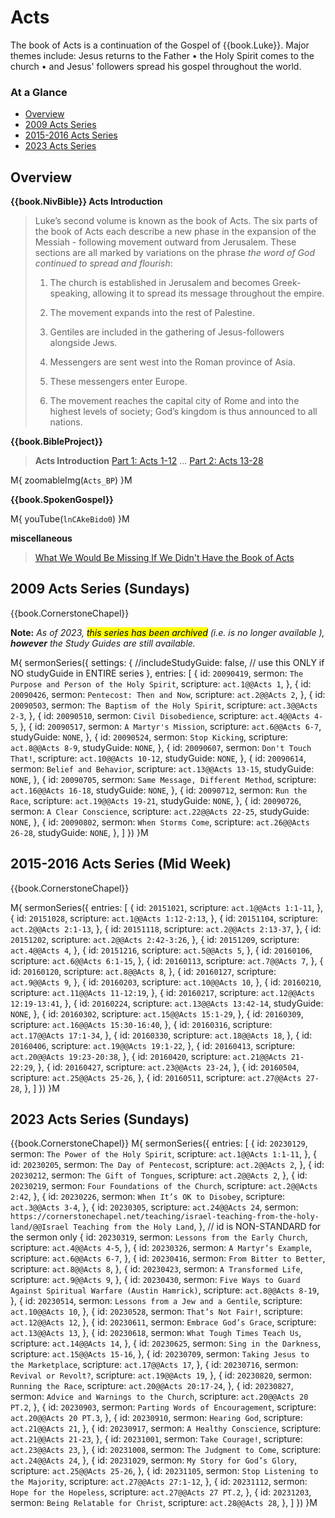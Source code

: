 # Acts

The book of Acts is a continuation of the Gospel of {{book.Luke}}.
Major themes include: Jesus returns to the Father &bull; the Holy
Spirit comes to the church &bull; and Jesus' followers spread his
gospel throughout the world.

### At a Glance

- [Overview](#overview)
- [2009 Acts Series](#2009-acts-series-sundays)
- [2015-2016 Acts Series](#2015-2016-acts-series-mid-week)
- [2023 Acts Series](#2023-acts-series-sundays)


## Overview


**{{book.NivBible}} Acts Introduction**

> Luke’s second volume is known as the book of Acts. The six parts of
> the book of Acts each describe a new phase in the expansion of the
> Messiah - following movement outward from Jerusalem. These sections
> are all marked by variations on the phrase _the word of God continued
> to spread and flourish_:
> 
> 1. The church is established in Jerusalem and becomes Greek-speaking,
>    allowing it to spread its message throughout the empire.
> 
> 2. The movement expands into the rest of Palestine.
> 
> 3. Gentiles are included in the gathering of Jesus-followers
>    alongside Jews.
> 
> 4. Messengers are sent west into the Roman province of Asia.
> 
> 5. These messengers enter Europe.
> 
> 6. The movement reaches the capital city
>    of Rome and into the highest levels of society; God’s kingdom is
>    thus announced to all nations.


**{{book.BibleProject}}**

> **Acts Introduction**
> [Part 1: Acts 1-12](https://bibleproject.com/explore/video/acts-1-12/) ...
> [Part 2: Acts 13-28](https://bibleproject.com/explore/video/acts-13-28/)

M{ zoomableImg(`Acts_BP`) }M


**{{book.SpokenGospel}}**

M{ youTube(`lnCAkeBido0`) }M


**miscellaneous**

> [What We Would Be Missing If We Didn't Have the Book of Acts](https://www.crossway.org/articles/what-we-would-be-missing-if-we-didnt-have-the-book-of-acts/)



## 2009 Acts Series (Sundays)

{{book.CornerstoneChapel}}

**Note:** _As of 2023, <mark>this series has been archived</mark>
(i.e. is no longer available ), **however** the Study Guides are still
available._

M{ sermonSeries({
  settings: {
  //includeStudyGuide: false, // use this ONLY if NO studyGuide in ENTIRE series
  },
  entries: [
    { id: `20090419`, sermon: `The Purpose and Person of the Holy Spirit`, scripture: `act.1@@Acts 1`,      },
    { id: `20090426`, sermon: `Pentecost: Then and Now`,                   scripture: `act.2@@Acts 2`,      },
    { id: `20090503`, sermon: `The Baptism of the Holy Spirit`,            scripture: `act.3@@Acts 2-3`,    },
    { id: `20090510`, sermon: `Civil Disobedience`,                        scripture: `act.4@@Acts 4-5`,    },
    { id: `20090517`, sermon: `A Martyr's Mission`,                        scripture: `act.6@@Acts 6-7`,    studyGuide: `NONE`, },
    { id: `20090524`, sermon: `Stop Kicking`,                              scripture: `act.8@@Acts 8-9`,    studyGuide: `NONE`, },
    { id: `20090607`, sermon: `Don't Touch That!`,                         scripture: `act.10@@Acts 10-12`, studyGuide: `NONE`, },
    { id: `20090614`, sermon: `Belief and Behavior`,                       scripture: `act.13@@Acts 13-15`, studyGuide: `NONE`, },
    { id: `20090705`, sermon: `Same Message, Different Method`,            scripture: `act.16@@Acts 16-18`, studyGuide: `NONE`, },
    { id: `20090712`, sermon: `Run the Race`,                              scripture: `act.19@@Acts 19-21`, studyGuide: `NONE`, },
    { id: `20090726`, sermon: `A Clear Conscience`,                        scripture: `act.22@@Acts 22-25`, studyGuide: `NONE`, },
    { id: `20090802`, sermon: `When Storms Come`,                          scripture: `act.26@@Acts 26-28`, studyGuide: `NONE`, },
  ]
}) }M


## 2015-2016 Acts Series (Mid Week)

{{book.CornerstoneChapel}}

M{ sermonSeries({
  entries: [
    { id: `20151021`, scripture: `act.1@@Acts 1:1-11`,       },
    { id: `20151028`, scripture: `act.1@@Acts 1:12-2:13`,    },
    { id: `20151104`, scripture: `act.2@@Acts 2:1-13`,       },
    { id: `20151118`, scripture: `act.2@@Acts 2:13-37`,      },
    { id: `20151202`, scripture: `act.2@@Acts 2:42-3:26`,    },
    { id: `20151209`, scripture: `act.4@@Acts 4`,            },
    { id: `20151216`, scripture: `act.5@@Acts 5`,            },
    { id: `20160106`, scripture: `act.6@@Acts 6:1-15`,       },
    { id: `20160113`, scripture: `act.7@@Acts 7`,            },
    { id: `20160120`, scripture: `act.8@@Acts 8`,            },
    { id: `20160127`, scripture: `act.9@@Acts 9`,            },
    { id: `20160203`, scripture: `act.10@@Acts 10`,          },
    { id: `20160210`, scripture: `act.11@@Acts 11-12:19`,    },
    { id: `20160217`, scripture: `act.12@@Acts 12:19-13:41`, },
    { id: `20160224`, scripture: `act.13@@Acts 13:42-14`,    studyGuide: `NONE`, },
    { id: `20160302`, scripture: `act.15@@Acts 15:1-29`,     },
    { id: `20160309`, scripture: `act.16@@Acts 15:30-16:40`, },
    { id: `20160316`, scripture: `act.17@@Acts 17:1-34`,     },
    { id: `20160330`, scripture: `act.18@@Acts 18`,          },
    { id: `20160406`, scripture: `act.19@@Acts 19:1-22`,     },
    { id: `20160413`, scripture: `act.20@@Acts 19:23-20:38`, },
    { id: `20160420`, scripture: `act.21@@Acts 21-22:29`,    },
    { id: `20160427`, scripture: `act.23@@Acts 23-24`,       },
    { id: `20160504`, scripture: `act.25@@Acts 25-26`,       },
    { id: `20160511`, scripture: `act.27@@Acts 27-28`,       },
  ]
}) }M


## 2023 Acts Series (Sundays)

{{book.CornerstoneChapel}}
M{ sermonSeries({
  entries: [
    { id: `20230129`, sermon: `The Power of the Holy Spirit`,                                  scripture: `act.1@@Acts 1:1-11`,    },
    { id: `20230205`, sermon: `The Day of Pentecost`,                                          scripture: `act.2@@Acts 2`,         },
    { id: `20230212`, sermon: `The Gift of Tongues`,                                           scripture: `act.2@@Acts 2`,         },
    { id: `20230219`, sermon: `Four Foundations of the Church`,                                scripture: `act.2@@Acts 2:42`,      },
    { id: `20230226`, sermon: `When It’s OK to Disobey`,                                       scripture: `act.3@@Acts 3-4`,       },
    { id: `20230305`,                                                                          scripture: `act.24@@Acts 24`, sermon: `https://cornerstonechapel.net/teaching/israel-teaching-from-the-holy-land/@@Israel Teaching from the Holy Land`, }, // id is NON-STANDARD for the sermon only
    { id: `20230319`, sermon: `Lessons from the Early Church`,                                 scripture: `act.4@@Acts 4-5`,       },
    { id: `20230326`, sermon: `A Martyr’s Example`,                                            scripture: `act.6@@Acts 6-7`,       },
    { id: `20230416`, sermon: `From Bitter to Better`,                                         scripture: `act.8@@Acts 8`,         },
    { id: `20230423`, sermon: `A Transformed Life`,                                            scripture: `act.9@@Acts 9`,         },
    { id: `20230430`, sermon: `Five Ways to Guard Against Spiritual Warfare (Austin Hamrick)`, scripture: `act.8@@Acts 8-19`,      },
    { id: `20230514`, sermon: `Lessons from a Jew and a Gentile`,                              scripture: `act.10@@Acts 10`,       },
    { id: `20230528`, sermon: `That’s Not Fair!`,                                              scripture: `act.12@@Acts 12`,       },
    { id: `20230611`, sermon: `Embrace God’s Grace`,                                           scripture: `act.13@@Acts 13`,       },
    { id: `20230618`, sermon: `What Tough Times Teach Us`,                                     scripture: `act.14@@Acts 14`,       },
    { id: `20230625`, sermon: `Sing in the Darkness`,                                          scripture: `act.15@@Acts 15-16`,    },
    { id: `20230709`, sermon: `Taking Jesus to the Marketplace`,                               scripture: `act.17@@Acts 17`,       },
    { id: `20230716`, sermon: `Revival or Revolt?`,                                            scripture: `act.19@@Acts 19`,       },
    { id: `20230820`, sermon: `Running the Race`,                                              scripture: `act.20@@Acts 20:17-24`, },
    { id: `20230827`, sermon: `Advice and Warnings to the Church`,                             scripture: `act.20@@Acts 20 PT.2`,  },
    { id: `20230903`, sermon: `Parting Words of Encouragement`,                                scripture: `act.20@@Acts 20 PT.3`,  },
    { id: `20230910`, sermon: `Hearing God`,                                                   scripture: `act.21@@Acts 21`,       },
    { id: `20230917`, sermon: `A Healthy Conscience`,                                          scripture: `act.21@@Acts 21-23`,    },
    { id: `20231001`, sermon: `Take Courage!`,                                                 scripture: `act.23@@Acts 23`,       },
    { id: `20231008`, sermon: `The Judgment to Come`,                                          scripture: `act.24@@Acts 24`,       },
    { id: `20231029`, sermon: `My Story for God’s Glory`,                                      scripture: `act.25@@Acts 25-26`,    },
    { id: `20231105`, sermon: `Stop Listening to the Majority`,                                scripture: `act.27@@Acts 27:1-12`,  },
    { id: `20231112`, sermon: `Hope for the Hopeless`,                                         scripture: `act.27@@Acts 27 PT.2`,  },
    { id: `20231203`, sermon: `Being Relatable for Christ`,                                    scripture: `act.28@@Acts 28`,       },
  ]
}) }M
